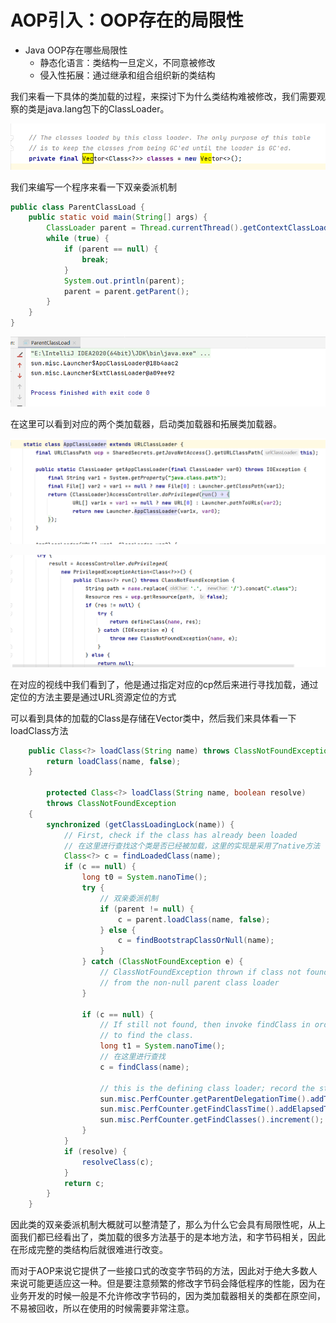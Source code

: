 # AOP引入：OOP存在的局限性

- Java OOP存在哪些局限性
  - 静态化语言：类结构一旦定义，不同意被修改
  - 侵入性拓展：通过继承和组合组织新的类结构

我们来看一下具体的类加载的过程，来探讨下为什么类结构难被修改，我们需要观察的类是java.lang包下的ClassLoader。

![](../images/QQ截图20231027132537.png)

我们来编写一个程序来看一下双亲委派机制

```java
public class ParentClassLoad {
    public static void main(String[] args) {
        ClassLoader parent = Thread.currentThread().getContextClassLoader();
        while (true) {
            if (parent == null) {
                break;
            }
            System.out.println(parent);
            parent = parent.getParent();
        }
    }
}
```

![](../images/QQ截图20231027133320.png)

在这里可以看到对应的两个类加载器，启动类加载器和拓展类加载器。

![](../images/QQ截图20231027133424.png)

![](../images/QQ截图20231027133850.png)

在对应的视线中我们看到了，他是通过指定对应的cp然后来进行寻找加载，通过定位的方法主要是通过URL资源定位的方式

可以看到具体的加载的Class是存储在Vector类中，然后我们来具体看一下loadClass方法

```java
    public Class<?> loadClass(String name) throws ClassNotFoundException {
        return loadClass(name, false);
    }

	    protected Class<?> loadClass(String name, boolean resolve)
        throws ClassNotFoundException
    {
        synchronized (getClassLoadingLock(name)) {
            // First, check if the class has already been loaded
            // 在这里进行查找这个类是否已经被加载，这里的实现是采用了native方法
            Class<?> c = findLoadedClass(name);
            if (c == null) {
                long t0 = System.nanoTime();
                try {
                    // 双亲委派机制
                    if (parent != null) {
                        c = parent.loadClass(name, false);
                    } else {
                        c = findBootstrapClassOrNull(name);
                    }
                } catch (ClassNotFoundException e) {
                    // ClassNotFoundException thrown if class not found
                    // from the non-null parent class loader
                }

                if (c == null) {
                    // If still not found, then invoke findClass in order
                    // to find the class.
                    long t1 = System.nanoTime();
                    // 在这里进行查找
                    c = findClass(name);

                    // this is the defining class loader; record the stats
                    sun.misc.PerfCounter.getParentDelegationTime().addTime(t1 - t0);
                    sun.misc.PerfCounter.getFindClassTime().addElapsedTimeFrom(t1);
                    sun.misc.PerfCounter.getFindClasses().increment();
                }
            }
            if (resolve) {
                resolveClass(c);
            }
            return c;
        }
    }
```

因此类的双亲委派机制大概就可以整清楚了，那么为什么它会具有局限性呢，从上面我们都已经看出了，类加载的很多方法基于的是本地方法，和字节码相关，因此在形成完整的类结构后就很难进行改变。

而对于AOP来说它提供了一些接口式的改变字节码的方法，因此对于绝大多数人来说可能更适应这一种。但是要注意频繁的修改字节码会降低程序的性能，因为在业务开发的时候一般是不允许修改字节码的，因为类加载器相关的类都在原空间，不易被回收，所以在使用的时候需要非常注意。

